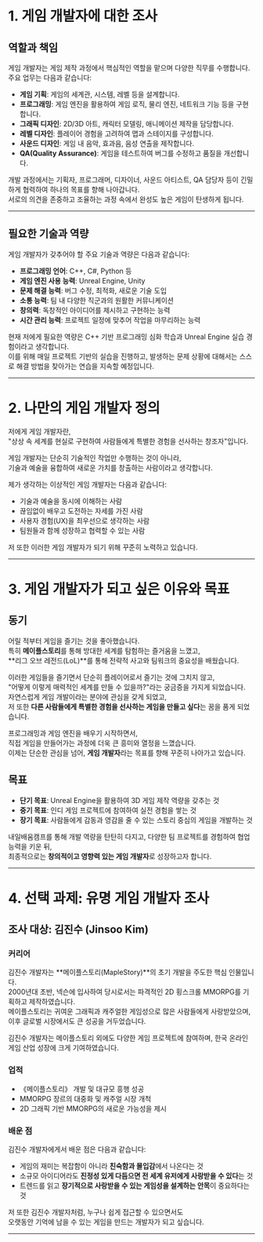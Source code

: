 # 1. 게임 개발자에 대한 조사

## 역할과 책임
게임 개발자는 게임 제작 과정에서 핵심적인 역할을 맡으며 다양한 직무를 수행합니다. 주요 업무는 다음과 같습니다:

- **게임 기획**: 게임의 세계관, 시스템, 레벨 등을 설계합니다.
- **프로그래밍**: 게임 엔진을 활용하여 게임 로직, 물리 엔진, 네트워크 기능 등을 구현합니다.
- **그래픽 디자인**: 2D/3D 아트, 캐릭터 모델링, 애니메이션 제작을 담당합니다.
- **레벨 디자인**: 플레이어 경험을 고려하여 맵과 스테이지를 구성합니다.
- **사운드 디자인**: 게임 내 음악, 효과음, 음성 연출을 제작합니다.
- **QA(Quality Assurance)**: 게임을 테스트하여 버그를 수정하고 품질을 개선합니다.

개발 과정에서는 기획자, 프로그래머, 디자이너, 사운드 아티스트, QA 담당자 등이 긴밀하게 협력하여 하나의 목표를 향해 나아갑니다.  
서로의 의견을 존중하고 조율하는 과정 속에서 완성도 높은 게임이 탄생하게 됩니다.

---

## 필요한 기술과 역량
게임 개발자가 갖추어야 할 주요 기술과 역량은 다음과 같습니다:

- **프로그래밍 언어**: C++, C#, Python 등
- **게임 엔진 사용 능력**: Unreal Engine, Unity
- **문제 해결 능력**: 버그 수정, 최적화, 새로운 기술 도입
- **소통 능력**: 팀 내 다양한 직군과의 원활한 커뮤니케이션
- **창의력**: 독창적인 아이디어를 제시하고 구현하는 능력
- **시간 관리 능력**: 프로젝트 일정에 맞추어 작업을 마무리하는 능력

현재 저에게 필요한 역량은 C++ 기반 프로그래밍 심화 학습과 Unreal Engine 실습 경험이라고 생각합니다.  
이를 위해 매일 프로젝트 기반의 실습을 진행하고, 발생하는 문제 상황에 대해서는 스스로 해결 방법을 찾아가는 연습을 지속할 예정입니다.

---

# 2. 나만의 게임 개발자 정의

저에게 게임 개발자란,  
"상상 속 세계를 현실로 구현하여 사람들에게 특별한 경험을 선사하는 창조자"입니다.

게임 개발자는 단순히 기술적인 작업만 수행하는 것이 아니라,  
기술과 예술을 융합하여 새로운 가치를 창출하는 사람이라고 생각합니다.

제가 생각하는 이상적인 게임 개발자는 다음과 같습니다:

- 기술과 예술을 동시에 이해하는 사람
- 끊임없이 배우고 도전하는 자세를 가진 사람
- 사용자 경험(UX)을 최우선으로 생각하는 사람
- 팀원들과 함께 성장하고 협력할 수 있는 사람

저 또한 이러한 게임 개발자가 되기 위해 꾸준히 노력하고 있습니다.

---

# 3. 게임 개발자가 되고 싶은 이유와 목표

## 동기
어릴 적부터 게임을 즐기는 것을 좋아했습니다.  
특히 **메이플스토리**를 통해 방대한 세계를 탐험하는 즐거움을 느꼈고,  
**리그 오브 레전드(LoL)**를 통해 전략적 사고와 팀워크의 중요성을 배웠습니다.

이러한 게임들을 즐기면서 단순히 플레이어로서 즐기는 것에 그치지 않고,  
"어떻게 이렇게 매력적인 세계를 만들 수 있을까?"라는 궁금증을 가지게 되었습니다.  
자연스럽게 게임 개발이라는 분야에 관심을 갖게 되었고,  
저 또한 **다른 사람들에게 특별한 경험을 선사하는 게임을 만들고 싶다**는 꿈을 품게 되었습니다.

프로그래밍과 게임 엔진을 배우기 시작하면서,  
직접 게임을 만들어가는 과정에 더욱 큰 흥미와 열정을 느꼈습니다.  
이제는 단순한 관심을 넘어, **게임 개발자**라는 목표를 향해 꾸준히 나아가고 있습니다.

## 목표
- **단기 목표**: Unreal Engine을 활용하여 3D 게임 제작 역량을 갖추는 것
- **중기 목표**: 인디 게임 프로젝트에 참여하여 실전 경험을 쌓는 것
- **장기 목표**: 사람들에게 감동과 영감을 줄 수 있는 스토리 중심의 게임을 개발하는 것

내일배움캠프를 통해 개발 역량을 탄탄히 다지고, 다양한 팀 프로젝트를 경험하여 협업 능력을 키운 뒤,  
최종적으로는 **창의적이고 영향력 있는 게임 개발자**로 성장하고자 합니다.

---

# 4. 선택 과제: 유명 게임 개발자 조사

## 조사 대상: 김진수 (Jinsoo Kim)

### 커리어
김진수 개발자는 **메이플스토리(MapleStory)**의 초기 개발을 주도한 핵심 인물입니다.  
2000년대 초반, 넥슨에 입사하여 당시로서는 파격적인 2D 횡스크롤 MMORPG를 기획하고 제작하였습니다.  
메이플스토리는 귀여운 그래픽과 캐주얼한 게임성으로 많은 사람들에게 사랑받았으며, 이후 글로벌 시장에서도 큰 성공을 거두었습니다.

김진수 개발자는 메이플스토리 외에도 다양한 게임 프로젝트에 참여하며, 한국 온라인 게임 산업 성장에 크게 기여하였습니다.

### 업적
- 《메이플스토리》 개발 및 대규모 흥행 성공
- MMORPG 장르의 대중화 및 캐주얼 시장 개척
- 2D 그래픽 기반 MMORPG의 새로운 가능성을 제시

### 배운 점
김진수 개발자에게서 배운 점은 다음과 같습니다:

- 게임의 재미는 복잡함이 아니라 **친숙함과 몰입감**에서 나온다는 것
- 소규모 아이디어라도 **진정성 있게 다듬으면 전 세계 유저에게 사랑받을 수 있다**는 것
- 트렌드를 읽고 **장기적으로 사랑받을 수 있는 게임성을 설계하는 안목**이 중요하다는 것

저 또한 김진수 개발자처럼, 누구나 쉽게 접근할 수 있으면서도  
오랫동안 기억에 남을 수 있는 게임을 만드는 개발자가 되고 싶습니다.

---